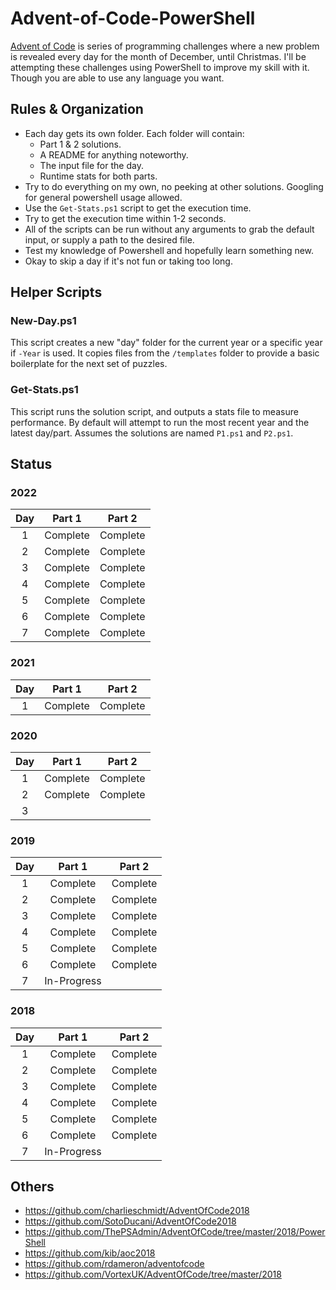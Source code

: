 # Advent-of-Code-PowerShell

[Advent of Code](https://adventofcode.com/) is series of programming challenges where a new problem is revealed every day for the month of December, until Christmas. I'll be attempting these challenges using PowerShell to improve my skill with it. Though you are able to use any language you want.

## Rules & Organization

* Each day gets its own folder. Each folder will contain:
  * Part 1 & 2 solutions.
  * A README for anything noteworthy.
  * The input file for the day.
  * Runtime stats for both parts.
* Try to do everything on my own, no peeking at other solutions. Googling for general powershell usage allowed.
* Use the `Get-Stats.ps1` script to get the execution time.
* Try to get the execution time within 1-2 seconds.
* All of the scripts can be run without any arguments to grab the default input, or supply a path to the desired file.
* Test my knowledge of Powershell and hopefully learn something new.
* Okay to skip a day if it's not fun or taking too long.

## Helper Scripts

### New-Day.ps1

This script creates a new "day" folder for the current year or a specific year if `-Year` is used. It copies files from the `/templates` folder to provide a basic boilerplate for the next set of puzzles.

### Get-Stats.ps1

This script runs the solution script, and outputs a stats file to measure performance. By default will attempt to run the most recent year and the latest day/part. Assumes the solutions are named `P1.ps1` and `P2.ps1`.

## Status

### 2022

|  Day  |  Part 1  |  Part 2  |
| :---: | :------: | :------: |
|   1   | Complete | Complete |
|   2   | Complete | Complete |
|   3   | Complete | Complete |
|   4   | Complete | Complete |
|   5   | Complete | Complete |
|   6   | Complete | Complete |
|   7   | Complete | Complete |

### 2021

|  Day  |  Part 1  |  Part 2  |
| :---: | :------: | :------: |
|   1   | Complete | Complete |

### 2020

|  Day  |  Part 1  |  Part 2  |
| :---: | :------: | :------: |
|   1   | Complete | Complete |
|   2   | Complete | Complete |
|   3   |          |          |

### 2019

|  Day  |   Part 1    |  Part 2  |
| :---: | :---------: | :------: |
|   1   |  Complete   | Complete |
|   2   |  Complete   | Complete |
|   3   |  Complete   | Complete |
|   4   |  Complete   | Complete |
|   5   |  Complete   | Complete |
|   6   |  Complete   | Complete |
|   7   | In-Progress |          |

### 2018

|  Day  |   Part 1    |  Part 2  |
| :---: | :---------: | :------: |
|   1   |  Complete   | Complete |
|   2   |  Complete   | Complete |
|   3   |  Complete   | Complete |
|   4   |  Complete   | Complete |
|   5   |  Complete   | Complete |
|   6   |  Complete   | Complete |
|   7   | In-Progress |          |

## Others

* https://github.com/charlieschmidt/AdventOfCode2018
* https://github.com/SotoDucani/AdventOfCode2018
* https://github.com/ThePSAdmin/AdventOfCode/tree/master/2018/PowerShell
* https://github.com/kib/aoc2018
* https://github.com/rdameron/adventofcode
* https://github.com/VortexUK/AdventOfCode/tree/master/2018
